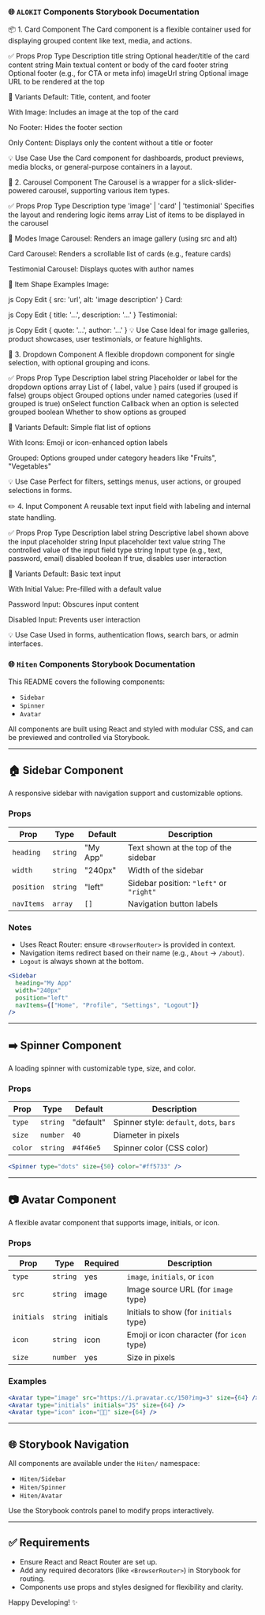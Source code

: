 ### 🌐 `ALOKIT` Components Storybook Documentation

📦 1. Card Component
The Card component is a flexible container used for displaying grouped content like text, media, and actions.

✅ Props
Prop	Type	Description
title	string	Optional header/title of the card
content	string	Main textual content or body of the card
footer	string	Optional footer (e.g., for CTA or meta info)
imageUrl	string	Optional image URL to be rendered at the top

🧪 Variants
Default: Title, content, and footer

With Image: Includes an image at the top of the card

No Footer: Hides the footer section

Only Content: Displays only the content without a title or footer

💡 Use Case
Use the Card component for dashboards, product previews, media blocks, or general-purpose containers in a layout.

🎠 2. Carousel Component
The Carousel is a wrapper for a slick-slider-powered carousel, supporting various item types.

✅ Props
Prop	Type	Description
type	'image' | 'card' | 'testimonial'	Specifies the layout and rendering logic
items	array	List of items to be displayed in the carousel

🎨 Modes
Image Carousel: Renders an image gallery (using src and alt)

Card Carousel: Renders a scrollable list of cards (e.g., feature cards)

Testimonial Carousel: Displays quotes with author names

🔁 Item Shape Examples
Image:

js
Copy
Edit
{ src: 'url', alt: 'image description' }
Card:

js
Copy
Edit
{ title: '...', description: '...' }
Testimonial:

js
Copy
Edit
{ quote: '...', author: '...' }
💡 Use Case
Ideal for image galleries, product showcases, user testimonials, or feature highlights.

🔽 3. Dropdown Component
A flexible dropdown component for single selection, with optional grouping and icons.

✅ Props
Prop	Type	Description
label	string	Placeholder or label for the dropdown
options	array	List of { label, value } pairs (used if grouped is false)
groups	object	Grouped options under named categories (used if grouped is true)
onSelect	function	Callback when an option is selected
grouped	boolean	Whether to show options as grouped

🧪 Variants
Default: Simple flat list of options

With Icons: Emoji or icon-enhanced option labels

Grouped: Options grouped under category headers like "Fruits", "Vegetables"

💡 Use Case
Perfect for filters, settings menus, user actions, or grouped selections in forms.

✏️ 4. Input Component
A reusable text input field with labeling and internal state handling.

✅ Props
Prop	Type	Description
label	string	Descriptive label shown above the input
placeholder	string	Input placeholder text
value	string	The controlled value of the input field
type	string	Input type (e.g., text, password, email)
disabled	boolean	If true, disables user interaction

🧪 Variants
Default: Basic text input

With Initial Value: Pre-filled with a default value

Password Input: Obscures input content

Disabled Input: Prevents user interaction

💡 Use Case
Used in forms, authentication flows, search bars, or admin interfaces.




### 🌐 `Hiten` Components Storybook Documentation

This README covers the following components:

* `Sidebar`
* `Spinner`
* `Avatar`

All components are built using React and styled with modular CSS, and can be previewed and controlled via Storybook.

---

## 🏠 Sidebar Component

A responsive sidebar with navigation support and customizable options.

### Props

| Prop       | Type     | Default  | Description                             |
| ---------- | -------- | -------- | --------------------------------------- |
| `heading`  | `string` | "My App" | Text shown at the top of the sidebar    |
| `width`    | `string` | "240px"  | Width of the sidebar                    |
| `position` | `string` | "left"   | Sidebar position: `"left"` or `"right"` |
| `navItems` | `array`  | `[]`     | Navigation button labels                |

### Notes

* Uses React Router: ensure `<BrowserRouter>` is provided in context.
* Navigation items redirect based on their name (e.g., `About` → `/about`).
* `Logout` is always shown at the bottom.

```jsx
<Sidebar
  heading="My App"
  width="240px"
  position="left"
  navItems={["Home", "Profile", "Settings", "Logout"]}
/>
```

---

## ➡️ Spinner Component

A loading spinner with customizable type, size, and color.

### Props

| Prop    | Type     | Default   | Description                              |
| ------- | -------- | --------- | ---------------------------------------- |
| `type`  | `string` | "default" | Spinner style: `default`, `dots`, `bars` |
| `size`  | `number` | `40`      | Diameter in pixels                       |
| `color` | `string` | `#4f46e5` | Spinner color (CSS color)                |

```jsx
<Spinner type="dots" size={50} color="#ff5733" />
```

---

## 📷 Avatar Component

A flexible avatar component that supports image, initials, or icon.

### Props

| Prop       | Type     | Required | Description                               |
| ---------- | -------- | -------- | ----------------------------------------- |
| `type`     | `string` | yes      | `image`, `initials`, or `icon`            |
| `src`      | `string` | image    | Image source URL (for `image` type)       |
| `initials` | `string` | initials | Initials to show (for `initials` type)    |
| `icon`     | `string` | icon     | Emoji or icon character (for `icon` type) |
| `size`     | `number` | yes      | Size in pixels                            |

### Examples

```jsx
<Avatar type="image" src="https://i.pravatar.cc/150?img=3" size={64} />
<Avatar type="initials" initials="JS" size={64} />
<Avatar type="icon" icon="👨‍💻" size={64} />
```

---

## 🌐 Storybook Navigation

All components are available under the `Hiten/` namespace:

* `Hiten/Sidebar`
* `Hiten/Spinner`
* `Hiten/Avatar`

Use the Storybook controls panel to modify props interactively.

---

## ✅ Requirements

* Ensure React and React Router are set up.
* Add any required decorators (like `<BrowserRouter>`) in Storybook for routing.
* Components use props and styles designed for flexibility and clarity.

Happy Developing! ✨
